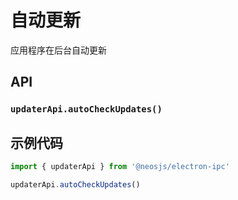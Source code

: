 # 自动更新

应用程序在后台自动更新


## API
### `updaterApi.autoCheckUpdates()`
### 


## 示例代码
```js
import { updaterApi } from '@neosjs/electron-ipc'

updaterApi.autoCheckUpdates()
```
